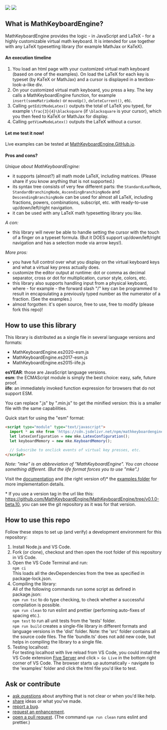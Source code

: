 [![](https://badgen.net/npm/v/mathkeyboardengine?label=latest%20release)](https://www.jsdelivr.com/package/npm/mathkeyboardengine?path=dist)
![](https://badgen.net/badge/test%20coverage/100%25/green)

## What is MathKeyboardEngine?

MathKeyboardEngine provides the logic - in JavaScript and LaTeX - for a highly customizable virtual math keyboard. It is intended for use together with any LaTeX typesetting library (for example MathJax or KaTeX).

#### An execution timeline

1. You load an html page with your customized virtual math keyboard (based on one of the examples). On load the LaTeX for each key is typeset (by KaTeX or MathJax) and a cursor is displayed in a textbox-look-a-like div.
1. On your customized virtual math keyboard, you press a key. The key calls a MathKeyboardEngine function, for example `insert(someMatrixNode)` or `moveUp()`, `deleteCurrent()`, etc.
1. Calling `getEditModeLatex()` outputs the total of LaTeX you typed, for example `\frac{3}{4}\blacksquare` (if `\blacksquare` is your cursor), which you then feed to KaTeX or MathJax for display.
1. Calling `getViewModeLatex()` outputs the LaTeX without a cursor.

#### Let me test it now!

Live examples can be tested at [MathKeyboardEngine.GitHub.io](https://mathkeyboardengine.github.io).

#### Pros and cons?

<i>Unique about MathKeyboardEngine:</i>

- it supports (almost?) all math mode LaTeX, including matrices. (Please share if you know anything that is not supported.)
- its syntax tree consists of very few different parts: the `StandardLeafNode`, `StandardBranchingNode`, `AscendingBranchingNode` and `DescendingBranchingNode` can be used for almost all LaTeX, including fractions, powers, combinations, subscript, etc. with ready-to-use up/down/left/right navigation.
- it can be used with any LaTeX math typesetting library you like.

<i>A con:</i>

- this library will never be able to handle setting the cursor with the touch of a finger on a typeset formula. (But it DOES support up/down/left/right navigation and has a selection mode via arrow keys!).

<i>More pros:</i>

- you have full control over what you display on the virtual keyboard keys and what a virtual key press actually does.
- customize the editor output at runtime: dot or comma as decimal separator, cross or dot for multiplication, cursor style, colors, etc.
- this library also supports handling input from a physical keyboard, where - for example - the forward slash "/" key can be programmed to result in encapsulating a previously typed number as the numerator of a fraction. (See the examples.)
- almost forgotten: it's open source, free to use, free to modify (please fork this repo)!

## How to use this library

This library is distributed as a single file in several language versions and formats:

- MathKeyboardEngine.es2020-esm.js
- MathKeyboardEngine.es2017-esm.js
- MathKeyboardEngine.es2015-iife.js

<strong>esYEAR</strong>: those are JavaScript language versions.<br/>
<strong>esm</strong>: the ECMAScript module is simply the best choice: easy, safe, future proof.<br/>
<strong>iife</strong>: an immediately invoked function expression for browsers that do not support ESM.

You can replace ".js" by ".min.js" to get the minified version: this is a smaller file with the same capabilities.

Quick start for using the "esm" format:

```html
<script type="module" type="text/javascript">
  import * as mke from 'https://cdn.jsdelivr.net/npm/mathkeyboardengine@v0.1.0-beta.10/dist/MathKeyboardEngine.es2017-esm.min.js';
  let latexConfiguration = new mke.LatexConfiguration();
  let keyboardMemory = new mke.KeyboardMemory();

  // Subscribe to onclick events of virtual key presses, etc.
</script>
```

<i>Note: "mke" is an abbreviation of "MathKeyboardEngine". You can choose something different. (But the iife format forces you to use "mke".)</i>

Visit the [documentation](https://mathkeyboardengine.github.io/docs/0.1/) and (the right version of)\* the [examples folder](https://github.com/MathKeyboardEngine/MathKeyboardEngine/tree/main/examples) for more implementation details.

\* If you use a version tag in the url like this: https://github.com/MathKeyboardEngine/MathKeyboardEngine/tree/v0.1.0-beta.10, you can see the git repository as it was for that version.

## How to use this repo

Follow these steps to set up (and verify) a development environment for this repository:

1. Install Node.js and VS Code.
2. Fork (or clone), checkout and then open the root folder of this repository in VS Code.
3. Open the VS Code Terminal and run:<br/>
   `npm ci`<br/>
   This loads all the devDependencies from the tree as specified in package-lock.json.
4. Compiling the library:<br/>
   All of the following commands run some script as defined in package.json:<br/>
   `npm run tsc` to do type checking, to check whether a successful compilation is possible.<br/>
   `npm run clean` to run eslint and prettier (performing auto-fixes of spacing etc.).<br/>
   `npm test` to run all unit tests from the 'tests' folder.<br/>
   `npm run build` creates a single-file library in different formats and language versions in the 'dist' folder. Note: the 'src' folder contains all the source code files. The file 'bundle.ts' does not add new code, but helps in compiling the library to a single file.
5. Testing localhost:<br/>
   For testing localhost with live reload from VS Code, you could install the VS Code extension [Five Server](https://marketplace.visualstudio.com/items?itemName=yandeu.five-server) and click `> Go Live` in the bottom right corner of VS Code. The browser starts up automatically - navigate to the 'examples' folder and click the html file you'd like to test.

## Ask or contribute

- [ask questions](https://github.com/MathKeyboardEngine/MathKeyboardEngine/discussions) about anything that is not clear or when you'd like help.
- [share](https://github.com/MathKeyboardEngine/MathKeyboardEngine/discussions) ideas or what you've made.
- [report a bug](https://github.com/MathKeyboardEngine/MathKeyboardEngine/issues).
- [request an enhancement](https://github.com/MathKeyboardEngine/MathKeyboardEngine/issues).
- [open a pull request](https://github.com/MathKeyboardEngine/MathKeyboardEngine/pulls). (The command `npm run clean` runs eslint and prettier.)
